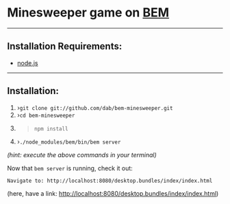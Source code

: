 # Minesweeper game on [BEM](http://bem.info)

---

## Installation Requirements:

- [node.js](http://nodejs.org/)

---

## Installation:

1. ›`git clone git://github.com/dab/bem-minesweeper.git`
2. ›`cd bem-minesweeper`
3. >`npm install`
4. ›`./node_modules/bem/bin/bem server`

*(hint: execute the above commands in your terminal)*

Now that `bem server` is running, check it out:

````
Navigate to: http://localhost:8080/desktop.bundles/index/index.html
````

(here, have a link: [http://localhost:8080/desktop.bundles/index/index.html](http://localhost:8080/desktop.bundles/index/index.html))

